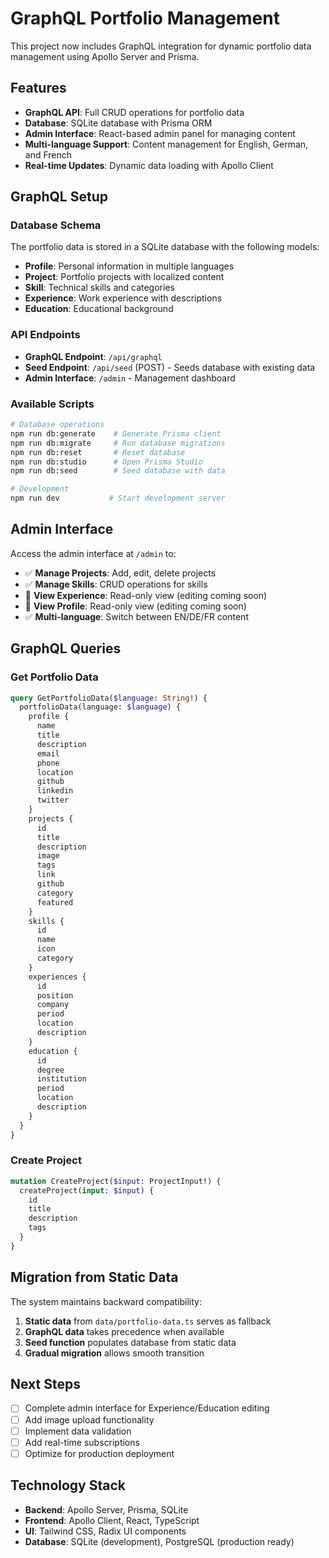 # GraphQL Portfolio Management

This project now includes GraphQL integration for dynamic portfolio data management using Apollo Server and Prisma.

## Features

- **GraphQL API**: Full CRUD operations for portfolio data
- **Database**: SQLite database with Prisma ORM
- **Admin Interface**: React-based admin panel for managing content
- **Multi-language Support**: Content management for English, German, and French
- **Real-time Updates**: Dynamic data loading with Apollo Client

## GraphQL Setup

### Database Schema

The portfolio data is stored in a SQLite database with the following models:

- **Profile**: Personal information in multiple languages
- **Project**: Portfolio projects with localized content
- **Skill**: Technical skills and categories
- **Experience**: Work experience with descriptions
- **Education**: Educational background

### API Endpoints

- **GraphQL Endpoint**: `/api/graphql`
- **Seed Endpoint**: `/api/seed` (POST) - Seeds database with existing data
- **Admin Interface**: `/admin` - Management dashboard

### Available Scripts

```bash
# Database operations
npm run db:generate    # Generate Prisma client
npm run db:migrate     # Run database migrations
npm run db:reset       # Reset database
npm run db:studio      # Open Prisma Studio
npm run db:seed        # Seed database with data

# Development
npm run dev           # Start development server
```

## Admin Interface

Access the admin interface at `/admin` to:

- ✅ **Manage Projects**: Add, edit, delete projects
- ✅ **Manage Skills**: CRUD operations for skills
- 🔄 **View Experience**: Read-only view (editing coming soon)
- 🔄 **View Profile**: Read-only view (editing coming soon)
- ✅ **Multi-language**: Switch between EN/DE/FR content

## GraphQL Queries

### Get Portfolio Data

```graphql
query GetPortfolioData($language: String!) {
  portfolioData(language: $language) {
    profile {
      name
      title
      description
      email
      phone
      location
      github
      linkedin
      twitter
    }
    projects {
      id
      title
      description
      image
      tags
      link
      github
      category
      featured
    }
    skills {
      id
      name
      icon
      category
    }
    experiences {
      id
      position
      company
      period
      location
      description
    }
    education {
      id
      degree
      institution
      period
      location
      description
    }
  }
}
```

### Create Project

```graphql
mutation CreateProject($input: ProjectInput!) {
  createProject(input: $input) {
    id
    title
    description
    tags
  }
}
```

## Migration from Static Data

The system maintains backward compatibility:

1. **Static data** from `data/portfolio-data.ts` serves as fallback
2. **GraphQL data** takes precedence when available
3. **Seed function** populates database from static data
4. **Gradual migration** allows smooth transition

## Next Steps

- [ ] Complete admin interface for Experience/Education editing
- [ ] Add image upload functionality
- [ ] Implement data validation
- [ ] Add real-time subscriptions
- [ ] Optimize for production deployment

## Technology Stack

- **Backend**: Apollo Server, Prisma, SQLite
- **Frontend**: Apollo Client, React, TypeScript
- **UI**: Tailwind CSS, Radix UI components
- **Database**: SQLite (development), PostgreSQL (production ready)
